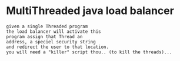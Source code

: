 # MultiThreaded java load balancer
	given a single Threaded program
  	the load balancer will activate this
  	program assign that Thread an 
  	address, a speciel security string
  	and redirect the user to that location.
  	you will need a "killer" script thou.. (to kill the threads)...
    
